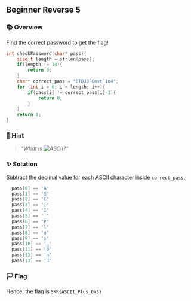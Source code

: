 ## Beginner Reverse 5

### 📚 Overview

Find the correct password to get the flag!

```C
int checkPassword(char* pass){
	size_t length = strlen(pass);
	if(length != 14){
		return 0;
	}
	char* correct_pass = "BTDJJ`Qmvt`1o4";
	for (int i = 0; i < length; i++){
		if(pass[i] != correct_pass[i]-1){
			return 0;
		}
	}
	return 1;
}
```

### 🤔 Hint 

> _"What is ![ASCII](http://www.asciitable.com/)?"_

### ✨ Solution

Subtract the decimal value for each ASCII character inside `correct_pass`.

```C
  pass[0] == 'A'
  pass[1] == 'S'
  pass[2] == 'C'
  pass[3] == 'I'
  pass[4] == 'I'
  pass[5] == '_'
  pass[6] == 'P'
  pass[7] == 'l'
  pass[8] == 'u'
  pass[9] == 's'
  pass[10] == '_'
  pass[11] == '0'
  pass[12] == 'n'
  pass[13] == '3'
```

### 🏳️ Flag

Hence, the flag is `SKR{ASCII_Plus_0n3}` 
